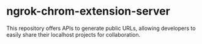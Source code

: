 # ngrok-chrom-extension-server
This repository offers APIs to generate public URLs, allowing developers to easily share their localhost projects for collaboration.
